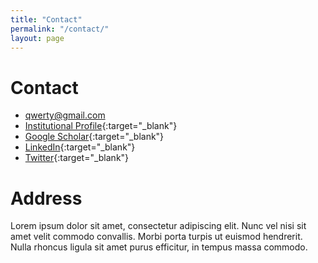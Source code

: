 ```yaml
---
title: "Contact"
permalink: "/contact/"
layout: page
---
```

# Contact

- qwerty@gmail.com
- [Institutional Profile](https://google.com/){:target="_blank"}
- [Google Scholar](https://scholar.google.com/){:target="_blank"}
- [LinkedIn](https://www.linkedin.com){:target="_blank"}
- [Twitter](https://twitter.com/){:target="_blank"}

# Address

Lorem ipsum dolor sit amet, consectetur adipiscing elit. Nunc vel nisi sit amet velit commodo convallis. Morbi porta turpis ut euismod hendrerit. Nulla rhoncus ligula sit amet purus efficitur, in tempus massa commodo.
